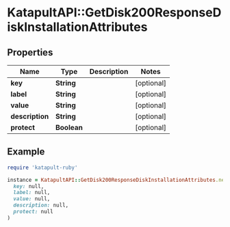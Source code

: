 # KatapultAPI::GetDisk200ResponseDiskInstallationAttributes

## Properties

| Name | Type | Description | Notes |
| ---- | ---- | ----------- | ----- |
| **key** | **String** |  | [optional] |
| **label** | **String** |  | [optional] |
| **value** | **String** |  | [optional] |
| **description** | **String** |  | [optional] |
| **protect** | **Boolean** |  | [optional] |

## Example

```ruby
require 'katapult-ruby'

instance = KatapultAPI::GetDisk200ResponseDiskInstallationAttributes.new(
  key: null,
  label: null,
  value: null,
  description: null,
  protect: null
)
```

